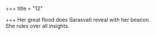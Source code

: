 +++
title = "12"

+++
Her great flood does Sarasvatī reveal with her beacon.  
She rules over all insights.  